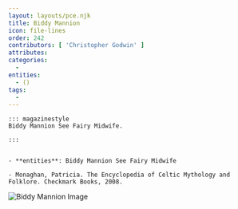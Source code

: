 ```yaml
---
layout: layouts/pce.njk
title: Biddy Mannion
icon: file-lines
order: 242
contributors: [ 'Christopher Godwin' ]
attributes:
categories:
  - 
entities:
  - ()
tags:
  - 
---
```

``` tab [group1:Info]
::: magazinestyle
Biddy Mannion See Fairy Midwife.

:::
```
``` tab [group1:Attributes]
```
``` tab [group1:Entities]
- **entities**: Biddy Mannion See Fairy Midwife
```
``` tab [group1:Sources]
- Monaghan, Patricia. The Encyclopedia of Celtic Mythology and Folklore. Checkmark Books, 2008.
```
![Biddy Mannion Image]([None])

